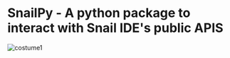 # SnailPy - A python package to interact with Snail IDE's public APIS
![costume1](https://github.com/Snail-IDE/SnailPy/assets/130254323/32ec9147-a77d-4593-9450-686b8f6e32f8)
